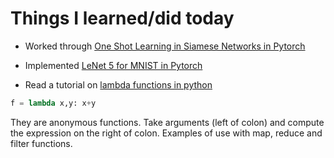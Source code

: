 # Things I learned/did today

+ Worked through [One Shot Learning in Siamese Networks in Pytorch](https://hackernoon.com/one-shot-learning-with-siamese-networks-in-pytorch-8ddaab10340e)

+ Implemented [LeNet 5 for MNIST in Pytorch](https://github.com/pytorch/examples/tree/master/mnist)

+ Read a tutorial on [lambda functions in python](https://www.python-course.eu/lambda.php)

```python
f = lambda x,y: x+y
```

They are anonymous functions. Take arguments (left of colon) and compute the expression on the right of colon. Examples of
use with map, reduce and filter functions.